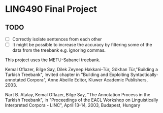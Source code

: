 # LING490 Final Project

## TODO
- [ ] Correctly isolate sentences from each other
- [ ] It  might be possible to increase the accuracy by filtering some of the
      data from the treebank e.g. ignoring commas.

This project uses the METU-Sabanci treebank.

Kemal Oflazer, Bilge Say, Dilek Zeynep Hakkani-Tür, Gökhan Tür,"Building a Turkish Treebank", Invited chapter in "Building and Exploiting Syntactically-annotated Corpora", Anne Abeille Editor, Kluwer Academic Publishers, 2003.

Nart B. Atalay, Kemal Oflazer, Bilge Say, "The Annotation Process in the Turkish Treebank", in "Proceedings of the EACL Workshop on Linguistically Interpreted Corpora - LINC", April 13-14, 2003, Budapest, Hungary
